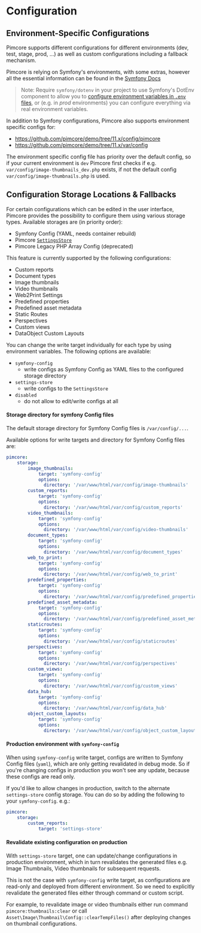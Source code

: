 # Configuration

## Environment-Specific Configurations
Pimcore supports different configurations for different environments (dev, test, stage, prod, ...) as well as custom 
configurations including a fallback mechanism. 

Pimcore is relying on Symfony's environments, with some extras, however all the essential 
information can be found in the [Symfony Docs](https://symfony.com/doc/current/configuration.html#configuration-environments)

> Note: Require `symfony/dotenv` in your project to use Symfony's DotEnv component to allow you to 
[configure environment variables in `.env` files](https://symfony.com/doc/current/configuration.html#configuring-environment-variables-in-env-files), 
or (e.g. in *prod* environments) you can configure everything via real environment variables.

In addition to Symfony configurations, Pimcore also supports environment specific configs for: 

* <https://github.com/pimcore/demo/tree/11.x/config/pimcore> 
* <https://github.com/pimcore/demo/tree/11.x/var/config>

The environment specific config file has priority over the default config, so if your 
current environment is `dev` Pimcore first checks if e.g. `var/config/image-thumbnails_dev.php`
exists, if not the default config `var/config/image-thumbnails.php` is used. 

## Configuration Storage Locations & Fallbacks
For certain configurations which can be edited in the user interface, 
Pimcore provides the possibility to configure them using various storage types. 
Available storages are (in priority order): 
- Symfony Config (YAML, needs container rebuild)
- Pimcore [`SettingsStore`](../19_Development_Tools_and_Details/42_Settings_Store.md)
- Pimcore Legacy PHP Array Config (deprecated)

This feature is currently supported by the following configurations: 
- Custom reports
- Document types
- Image thumbnails 
- Video thumbnails
- Web2Print Settings
- Predefined properties
- Predefined asset metadata
- Static Routes
- Perspectives
- Custom views
- DataObject Custom Layouts


You can change the write target individually for each type by using environment variables.
The following options are available: 
- `symfony-config` 
  - write configs as Symfony Config as YAML files to the configured storage directory
- `settings-store` 
  - write configs to the `SettingsStore`
- `disabled` 
  - do not allow to edit/write configs at all

#### Storage directory for symfony Config files

The default storage directory for Symfony Config files is `/var/config/...`.

Available options for write targets and directory for Symfony Config files are: 
```yaml
pimcore:
    storage:
        image_thumbnails:
            target: 'symfony-config'
            options:
              directory: '/var/www/html/var/config/image-thumbnails'
        custom_reports:
            target: 'symfony-config'
            options:
              directory: '/var/www/html/var/config/custom_reports'
        video_thumbnails:
            target: 'symfony-config'
            options:
              directory: '/var/www/html/var/config/video-thumbnails'
        document_types:
            target: 'symfony-config'
            options:
              directory: '/var/www/html/var/config/document_types'
        web_to_print:
            target: 'symfony-config'
            options:
              directory: '/var/www/html/var/config/web_to_print'
        predefined_properties:
            target: 'symfony-config'
            options:
              directory: '/var/www/html/var/config/predefined_properties'
        predefined_asset_metadata:
            target: 'symfony-config'
            options:
              directory: '/var/www/html/var/config/predefined_asset_metadata'
        staticroutes:
            target: 'symfony-config'
            options:
              directory: '/var/www/html/var/config/staticroutes'
        perspectives:
            target: 'symfony-config'
            options:
              directory: '/var/www/html/var/config/perspectives'
        custom_views:
            target: 'symfony-config'
            options:
              directory: '/var/www/html/var/config/custom_views'
        data_hub:
            target: 'symfony-config'
            options:
              directory: '/var/www/html/var/config/data_hub'
        object_custom_layouts:
            target: 'symfony-config'
            options:
              directory: '/var/www/html/var/config/object_custom_layouts'
```

#### Production environment with `symfony-config`
When using `symfony-config` write target, configs are written to Symfony Config files (`yaml`), which are only getting revalidated in debug mode. So if you're
changing configs in production you won't see any update, because these configs are read only.

If you'd like to allow changes in production, switch to the alternate `settings-store` config storage. 
You can do so by adding the following to your `symfony-config`. e.g.:
```yaml
pimcore:
    storage:
        custom_reports:
            target: 'settings-store'
```

#### Revalidate existing configuration on production
With `settings-store` target, one can update/change configurations in production environment, which in turn revalidates the generated files e.g. Image Thumbnails, Video thumbnails for subsequent requests.

This is not the case with `symfony-config` write target, as configurations are read-only and deployed from different environment. So we need to explicitly revalidate the generated files either through command or custom script. 

For example, to revalidate image or video thumbnails either run command `pimcore:thumbnails:clear` or call `Asset\Image\Thumbnail\Config::clearTempFiles()` after deploying changes on thumbnail configurations.

